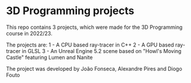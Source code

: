 # 3D Programming projects 

This repo contains 3 projects, which were made for the 3D Programming course in 2022/23.

The projects are:
1 - A CPU based ray-tracer in C++
2 - A GPU based ray-tracer in GLSL
3 - An Unreal Engine 5.2 scene based on "Howl's Moving Castle" featuring Lumen and Nanite

The project was developed by João Fonseca, Alexandre Pires and Diogo Fouto

